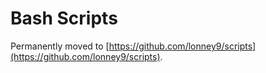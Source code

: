 # Bash Scripts

Permanently moved to [https://github.com/lonney9/scripts](https://github.com/lonney9/scripts).
